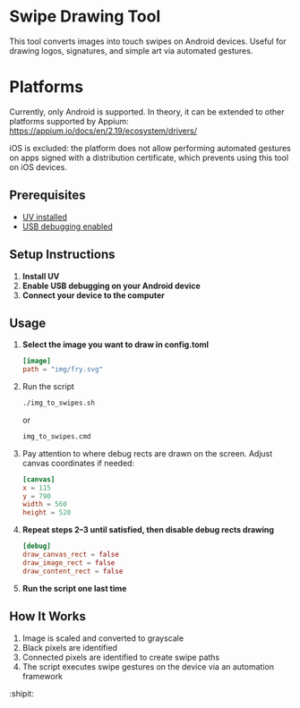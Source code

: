 # Swipe Drawing Tool

This tool converts images into touch swipes on Android devices. Useful for drawing logos, signatures, and simple art via automated gestures.


# Platforms
Currently, only Android is supported. In theory, it can be extended to other platforms supported by Appium:
https://appium.io/docs/en/2.19/ecosystem/drivers/

iOS is excluded: the platform does not allow performing automated gestures on apps signed with a distribution certificate, which prevents using this tool on iOS devices.

## Prerequisites

- [UV installed](https://docs.astral.sh/uv/getting-started/installation/)
- [USB debugging enabled](https://www.mobikin.com/android-backup/how-to-enable-usb-debugging.html)


## Setup Instructions

1. **Install UV**
2. **Enable USB debugging on your Android device**
3. **Connect your device to the computer**


## Usage

1. **Select the image you want to draw in config.toml**
   ```toml
   [image]
   path = "img/fry.svg"
   ```

1. Run the script
   ```bash
   ./img_to_swipes.sh
   ```
   or
   ```bat
   img_to_swipes.cmd
   ```

1. Pay attention to where debug rects are drawn on the screen. Adjust canvas coordinates if needed:
   ```toml
   [canvas]
   x = 115
   y = 790
   width = 560
   height = 520
   ```

1. **Repeat steps 2–3 until satisfied, then disable debug rects drawing**
   ```toml
   [debug]
   draw_canvas_rect = false
   draw_image_rect = false
   draw_content_rect = false
   ```

1. **Run the script one last time**


## How It Works

1. Image is scaled and converted to grayscale
1. Black pixels are identified
1. Connected pixels are identified to create swipe paths
1. The script executes swipe gestures on the device via an automation framework

:shipit: